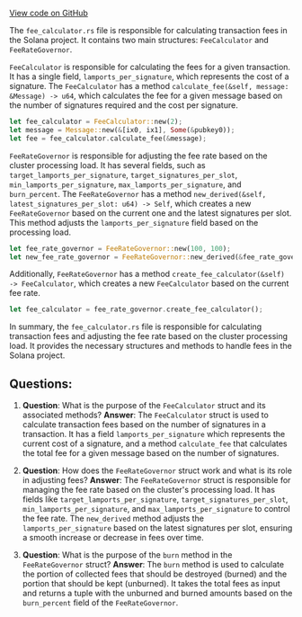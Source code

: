 [View code on GitHub](https://github.com/solana-labs/solana/blob/master/sdk/program/src/fee_calculator.rs)

The `fee_calculator.rs` file is responsible for calculating transaction fees in the Solana project. It contains two main structures: `FeeCalculator` and `FeeRateGovernor`.

`FeeCalculator` is responsible for calculating the fees for a given transaction. It has a single field, `lamports_per_signature`, which represents the cost of a signature. The `FeeCalculator` has a method `calculate_fee(&self, message: &Message) -> u64`, which calculates the fee for a given message based on the number of signatures required and the cost per signature.

```rust
let fee_calculator = FeeCalculator::new(2);
let message = Message::new(&[ix0, ix1], Some(&pubkey0));
let fee = fee_calculator.calculate_fee(&message);
```

`FeeRateGovernor` is responsible for adjusting the fee rate based on the cluster processing load. It has several fields, such as `target_lamports_per_signature`, `target_signatures_per_slot`, `min_lamports_per_signature`, `max_lamports_per_signature`, and `burn_percent`. The `FeeRateGovernor` has a method `new_derived(&self, latest_signatures_per_slot: u64) -> Self`, which creates a new `FeeRateGovernor` based on the current one and the latest signatures per slot. This method adjusts the `lamports_per_signature` field based on the processing load.

```rust
let fee_rate_governor = FeeRateGovernor::new(100, 100);
let new_fee_rate_governor = FeeRateGovernor::new_derived(&fee_rate_governor, std::u64::MAX);
```

Additionally, `FeeRateGovernor` has a method `create_fee_calculator(&self) -> FeeCalculator`, which creates a new `FeeCalculator` based on the current fee rate.

```rust
let fee_calculator = fee_rate_governor.create_fee_calculator();
```

In summary, the `fee_calculator.rs` file is responsible for calculating transaction fees and adjusting the fee rate based on the cluster processing load. It provides the necessary structures and methods to handle fees in the Solana project.
## Questions: 
 1. **Question**: What is the purpose of the `FeeCalculator` struct and its associated methods?
   **Answer**: The `FeeCalculator` struct is used to calculate transaction fees based on the number of signatures in a transaction. It has a field `lamports_per_signature` which represents the current cost of a signature, and a method `calculate_fee` that calculates the total fee for a given message based on the number of signatures.

2. **Question**: How does the `FeeRateGovernor` struct work and what is its role in adjusting fees?
   **Answer**: The `FeeRateGovernor` struct is responsible for managing the fee rate based on the cluster's processing load. It has fields like `target_lamports_per_signature`, `target_signatures_per_slot`, `min_lamports_per_signature`, and `max_lamports_per_signature` to control the fee rate. The `new_derived` method adjusts the `lamports_per_signature` based on the latest signatures per slot, ensuring a smooth increase or decrease in fees over time.

3. **Question**: What is the purpose of the `burn` method in the `FeeRateGovernor` struct?
   **Answer**: The `burn` method is used to calculate the portion of collected fees that should be destroyed (burned) and the portion that should be kept (unburned). It takes the total fees as input and returns a tuple with the unburned and burned amounts based on the `burn_percent` field of the `FeeRateGovernor`.